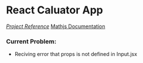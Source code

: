 # React Caluator App

[_Project Reference_](https://youtu.be/KzYUuTiHdiY)
[Mathjs Documentation](https://mathjs.org/docs/index.html)

### Current Problem:

- Reciving error that props is not defined in Input.jsx
